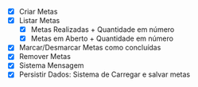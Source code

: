 - [x] Criar Metas 
- [x] Listar Metas
    - [x] Metas Realizadas + Quantidade em número
    - [x] Metas em Aberto + Quantidade em número
- [x] Marcar/Desmarcar Metas como concluídas
- [x] Remover Metas
- [x] Sistema Mensagem
- [x] Persistir Dados: Sistema de Carregar e salvar metas
